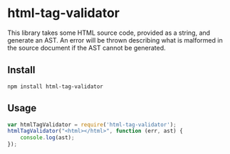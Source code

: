 # html-tag-validator
This library takes some HTML source code, provided as a string, and generate an AST. An error will be thrown describing what is malformed in the source document if the AST cannot be generated.

## Install

```
npm install html-tag-validator
```

## Usage

``` javascript
var htmlTagValidator = require('html-tag-validator');
htmlTagValidator("<html></html>", function (err, ast) {
	console.log(ast);
});
```
